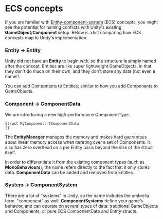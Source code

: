 # ECS concepts

If you are familiar with [Entity-component-system](https://en.wikipedia.org/wiki/Entity%E2%80%93component%E2%80%93system) (ECS) concepts, you might see the potential for naming conflicts with Unity's existing __GameObject__/__Component__ setup. Below is a list comparing how ECS concepts map to Unity's implementation:

### Entity → Entity

Unity did not have an __Entity__ to begin with, so the structure is simply named after the concept. Entities are like super lightweight GameObjects, in that they don't do much on their own, and they don't store any data (not even a name!).

You can add Components to Entities; similar to how you add Components to GameObjects.

### Component → ComponentData

We are introducing a new high-performance ComponentType. 

```
struct MyComponent: IComponentData
{} 
```

The __EntityManager__ manages the memory and makes hard guarantees about linear memory access when iterating over a set of Components. It also has zero overhead on a per Entity basis beyond the size of the struct itself.

In order to differentiate it from the existing component types (such as __MonoBehaviours__), the name refers directly to the fact that it only stores data. __ComponentData__ can be added and removed from Entities.

### System → ComponentSystem

There are a lot of "systems" in Unity, so the name includes the umbrella term, "component" as well. __ComponentSystems__ define your game's behavior, and can operate on several types of data: traditional GameObjects and Components, or pure ECS ComponentData and Entity structs.
